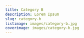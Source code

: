 ```yaml
---
title: Category B
description: Lorem Ipsum
slug: category-b
listimage: images/category-b.jpg
coverimage: images/category-b.jpg
---
```

